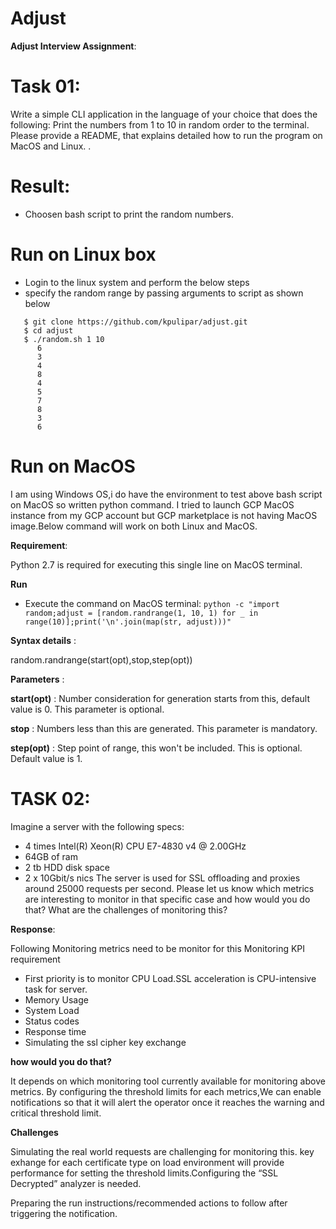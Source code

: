 # Adjust

**Adjust Interview Assignment**:

Task 01: 
===

Write a simple CLI application in the language of your choice that does the following:
Print the numbers from 1 to 10 in random order to the terminal.
Please provide a README, that explains detailed how to run the program on MacOS and Linux. .

Result:
==
- Choosen bash script to print the random numbers. 

# Run on Linux box
  -  Login to the linux system and perform the below steps
  -  specify the random range by passing arguments to script as shown below
  ```
     $ git clone https://github.com/kpulipar/adjust.git
     $ cd adjust
     $ ./random.sh 1 10
        6
        3
        4
        8
        4
        5
        7
        8
        3
        6
  ```
# Run on MacOS 
I am using Windows OS,i do have the environment to test above bash script on MacOS so written python command. I tried to launch GCP MacOS instance from my GCP account but GCP marketplace is not having MacOS image.Below command will work on both Linux and MacOS.
 
**Requirement**:

Python 2.7 is required for executing this single line on MacOS terminal.


**Run**

-  Execute the command on MacOS terminal:
`python -c "import random;adjust = [random.randrange(1, 10, 1) for _ in range(10)];print('\n'.join(map(str, adjust)))"`


**Syntax details** : 

random.randrange(start(opt),stop,step(opt))

**Parameters** :

**start(opt)** :  Number consideration for generation starts from this,
default value is 0. This parameter is optional.

**stop** : Numbers less than this are generated. This parameter is mandatory.

**step(opt)** : Step point of range, this won't be included. This is optional.
Default value is 1.


TASK 02:
===
Imagine a server with the following specs:
- 4 times Intel(R) Xeon(R) CPU E7-4830 v4 @ 2.00GHz
- 64GB of ram
- 2 tb HDD disk space
- 2 x 10Gbit/s nics
The server is used for SSL offloading and proxies around 25000 requests per second.
Please let us know which metrics are interesting to monitor in that specific case and how would you do that? What are the challenges of monitoring this?

**Response**: 

Following Monitoring metrics need to be monitor for this Monitoring KPI requirement

* First priority is to monitor CPU Load.SSL acceleration is CPU-intensive task for server. 
* Memory Usage
* System Load
* Status codes
* Response time
* Simulating the ssl cipher key exchange
 	
**how would you do that?**

It depends on which monitoring tool currently available for monitoring above metrics. By configuring the threshold limits for each metrics,We can  enable notifications so that it will alert the operator once it reaches the warning and critical threshold limit.
  
**Challenges** 

Simulating the real world requests are challenging for monitoring this. key exhange for each certificate type on load environment will provide performance for setting the threshold limits.Configuring the “SSL Decrypted” analyzer is needed.

Preparing the run instructions/recommended actions to follow after triggering the notification. 

